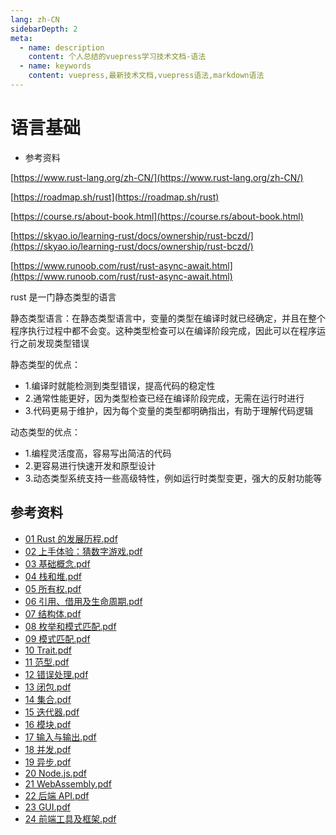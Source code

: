 ```yaml
---
lang: zh-CN
sidebarDepth: 2
meta:
  - name: description
    content: 个人总结的vuepress学习技术文档-语法
  - name: keywords
    content: vuepress,最新技术文档,vuepress语法,markdown语法
---
```


# 语言基础

- 参考资料

[https://www.rust-lang.org/zh-CN/](https://www.rust-lang.org/zh-CN/)

[https://roadmap.sh/rust](https://roadmap.sh/rust)

[https://course.rs/about-book.html](https://course.rs/about-book.html)

[https://skyao.io/learning-rust/docs/ownership/rust-bczd/](https://skyao.io/learning-rust/docs/ownership/rust-bczd/)

[https://www.runoob.com/rust/rust-async-await.html](https://www.runoob.com/rust/rust-async-await.html)

rust 是一门静态类型的语言

静态类型语言：在静态类型语言中，变量的类型在编译时就已经确定，并且在整个程序执行过程中都不会变。这种类型检查可以在编译阶段完成，因此可以在程序运行之前发现类型错误

静态类型的优点：

- 1.编译时就能检测到类型错误，提高代码的稳定性
- 2.通常性能更好，因为类型检查已经在编译阶段完成，无需在运行时进行
- 3.代码更易于维护，因为每个变量的类型都明确指出，有助于理解代码逻辑

动态类型的优点：

- 1.编程灵活度高，容易写出简洁的代码
- 2.更容易进行快速开发和原型设计
- 3.动态类型系统支持一些高级特性，例如运行时类型变更，强大的反射功能等

## 参考资料

- [01 Rust 的发展历程.pdf](/web-rust/01-introduction_周必川.pdf)
- [02 上⼿体验：猜数字游戏.pdf](/web-rust/02-guessing-game_周必川.pdf)
- [03 基础概念.pdf](/web-rust/03-basic-concepts_周必川.pdf)
- [04 栈和堆.pdf](/web-rust/04-stack-and-heap_周必川.pdf)
- [05 所有权.pdf](/web-rust/05-ownership_周必川.pdf)
- [06 引⽤、借⽤及⽣命周期.pdf](/web-rust/06-ref-borrow_周必川.pdf)
- [07 结构体.pdf](/web-rust/07-struct_周必川.pdf)
- [08 枚举和模式匹配.pdf](/web-rust/08-enum_周必川.pdf)
- [09 模式匹配.pdf](/web-rust/09-match_周必川.pdf)
- [10 Trait.pdf](/web-rust/10-trait_周必川.pdf)
- [11 范型.pdf](/web-rust/11-generic_周必川.pdf)
- [12 错误处理.pdf](/web-rust/12-error-handling_周必川.pdf)
- [13 闭包.pdf](/web-rust/13-closure_周必川.pdf)
- [14 集合.pdf](/web-rust/14-collections_周必川.pdf)
- [15 迭代器.pdf](/web-rust/15-iterator_周必川.pdf)
- [16 模块.pdf](/web-rust/16-module_周必川.pdf)
- [17 输⼊与输出.pdf](/web-rust/17-input-output_周必川.pdf)
- [18 并发.pdf](/web-rust/18-concurrency_周必川.pdf)
- [19 异步.pdf](/web-rust/19-async_周必川.pdf)
- [20 Node.js.pdf](/web-rust/20-node-module_周必川.pdf)
- [21 WebAssembly.pdf](/web-rust/21-web-assembly_周必川.pdf)
- [22 后端 API.pdf](/web-rust/22-pet-store_周必川.pdf)
- [23 GUI.pdf](/web-rust/23-gui_周必川.pdf)
- [24 前端⼯具及框架.pdf](/web-rust/24-frontend-toolchain_周必川.pdf)
